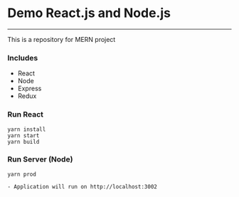 # Demo React.js and Node.js
---
This is a repository for MERN project
### Includes
- React
- Node
- Express
- Redux
### Run React
```
yarn install
yarn start
yarn build
```

### Run Server (Node)
```
yarn prod
```

```
- Application will run on http://localhost:3002
